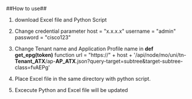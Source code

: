 ##How to use##

1. download Excel file and Python Script

2. Change credential parameter
  host = "x.x.x.x"
  username = "admin"
  password = "cisco123"

3. Change Tenant name and Application Profile name in **def get_epg(token)** function
  url = "https://" + host + '/api/node/mo/uni/tn-**Tenant_ATX**/ap-**AP_ATX**.json?query-target=subtree&target-subtree-class=fvAEPg'


4. Place Excel file in the same directory with python script.

5. Excecute Python and Excel file will be updated
